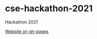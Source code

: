 # cse-hackathon-2021
Hackathon 2021

[Website on gh-pages](https://shaiyer.github.io/cse-hackathon-2021/)

